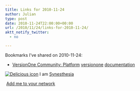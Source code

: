 ```yaml
---
title: Links for 2010-11-24
author: Julian
type: post
date: 2010-11-24T22:00:00+00:00
url: /2010/11/24/links-for-2010-11-24/
aktt_notify_twitter:
  - no

---
```

Bookmarks I&#8217;ve shared on 2010-11-24:

  * [VersionOne Community: Platform][1] 
    [versionone][2] [documentation][3] </li> </ul> 
    
    <p class="deliciouslink">
      <a href="http://del.icio.us/synesthesia" title="See all my bookmarks on del.icio.us"><img src="https://www.synesthesia.co.uk/images/deliciousicon.jpg" alt="Delicious icon" /></a>&nbsp;I am <a href="http://del.icio.us/synesthesia" title="See all my bookmarks on del.icio.us">Synesthesia</a>
    </p>
    
    <p class="deliciouslink">
      <a href="http://del.icio.us/network?add=synesthesia" title="Add me to your del.icio.us network"><img src="https://www.synesthesia.co.uk/images/add.gif" alt="" /></a>&nbsp;<a href="http://del.icio.us/network?add=synesthesia" title="Add me to your del.icio.us network">Add me to your network</a>
    </p>

 [1]: http://community.versionone.com/sdk/default.aspx
 [2]: http://delicious.com/synesthesia/versionone
 [3]: http://delicious.com/synesthesia/documentation